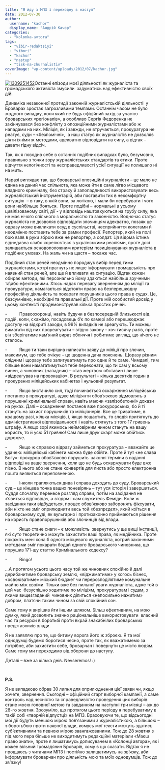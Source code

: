 ```yaml
---
title: "Я йду з МПЗ і переходжу в наступ"
date: 2012-07-30
author: 
  username: "kachor"
  display_name: "Андрій Качор"
categories: 
  - "kolonka-avtora"
tags: 
  - "vibir-redaktsiyi"
  - "vibori"
  - "kachor"
  - "nastup"
  - "tisk-na-zhurnalistiv"
coverImage: "wp-content/uploads/2012/07/kachor.jpg"
---
```


[![](https://mpz.brovary.org/wp-content/uploads/2012/07/1309251452.jpg "1309251452")](https://mpz.brovary.org/wp-content/uploads/2012/07/1309251452.jpg)Останні епізоди моєї діяльності як журналіста та громадського активіста змусили  задуматись над ефективністю своїх дій.

Динаміка незаконної протидії законній журналістській діяльності  у Броварах зростає загрозливими темпами. Останнім часом не було жодного випадку, коли який не будь офіційний захід за участю броварських «регіоналів», а особливо Сергія Федоренка не закінчувався без конфлікту з опозиційними журналістами або ж нападами на них. Міліція, як і завжди, не втручається, прокуратура не реагує, суди – «безпомічні»,  а наш статус як журналістів не дозволяє діяти їхніми ж методами, адекватно відповідати на силу, а відтак – давати гідну відсіч.

Так, як я поводив себе в останніх подібних випадках було, безумовно, правильно з точки зору журналістських стандартів та етики. Проте відчуття нелогічності та несправедливості усієї ситуації не полишало ні на мить.

Наразі виглядає так, що броварські опозиційні журналісти – це мало не єдина на даний час спільнота, яка може йти в саме лігво місцевого владного криміналу, без страху й запопадливості використовувати весь журналістський інструментарій, аби поставити тих в некомфортну ситуацію  – в таку, в якій вони, за логікою, і мали би перебувати і чого вони найбільше бояться.  Проте подібні – нормальні в усьому цивілізованому світі, дії - у відповідь наштовхуються на грубу силу, яка не має нічого спільного з моральністю та законністю. Водночас статус журналіста не дозволяє відповідати злочинцям адекватно, позаяк це одразу може викликати осуд в суспільстві, несприйняття колегами й неодмінно поставить тебе за рамки професії. Репортер, який на полі бою взяв в руки зброю вже не репортер, а солдат. Ця відома істина віднедавна слабо корелюється з українськими реаліями, проте досі залишається основоположним критерієм позиціонування журналіста в подібних умовах. На жаль чи на щастя – покаже час.

Подібний стан речей неодмінно породжує вибір перед тими журналістами, котрі прагнуть не лише інформувати громадськість про наявний стан речей, але ще й впливати на ситуацію. Відтак кожен обирає методи, які персонально йому здаються найбільш зручними та\\або ефективними. Хтось надає перевагу зверненням до міліції та прокуратури, намагається відстояти право на безперешкодну професійну діяльність та покарати порушників цього права в судах. Це, безсумнівно, необхідні та правильні дії. Проте мій особистий досвід у цьому контексті продемонстрував кілька простих речей.

\-          Правоохоронці, навіть будучи в безпосередній близькості від подій, коли, скажімо, посадовець б’є по камері або перешкоджає доступу на відкриті заходи, в 99% випадків не зреагують. Ти можеш вимагати від них прореагувати – згідно закону - хоч тисячу разів, проте він зберігатиме кам’яний вираз обличчя і робитиме вигляд, що нічого не сталось.

\-          Якщо ти таки вирішив написати заяву до міліції про злочин, максимум, що тебе очікує – це щоденна дача пояснень. Щоразу різним слідчим і щоразу тебе запитуватимуть про одне й те саме. Чимдалі, тим більше вони намагатимуться тебе переконати, що ти сам у всьому винен, а чиновник (нападник) – став жертвою обставин і лише «відреагував на провокацію». В результаті – кілька десятків годин в прокурених міліцейських кабінетах і нульовий результат.

\-          Якщо вистачило сил, тоді починається оскарження міліцейських постанов в прокуратурі, адже міліціянти обов’язково відмовлять в порушенні кримінальної справи, навіть маючи «залізобетонні» докази на руках. Далі – оскарження постанов вже прокурорських, бо й ті стануть на захист порушників та міліціонерів. Все це триватиме, в кращому разі, кілька місяців, і, якщо пощастить, то злодія притягнуть до адміністративної відповідальності і навіть стягнуть з того 17 гривень штрафу. А якщо зорі якимось неймовірним чином стануть на вашу користь, то й усю 51 гривню! Сам лише друк скарг може обійтись дорожче.

\-          Якщо ж справою відразу займеться прокуратура – вважайте це удачею: міліцейські кабінети можна буде обійти. Проте й тут «не слава Богу»: прокурор обов’язково порушить  законні терміни в наданні відповіді на ваше звернення, коли що не будь оскаржувати буде вже пізно. В нього або не стане конвертів для листа або просто електронна пошта виявиться переповненою.

\-          Інколи трапляються дива і справа доходить до суду. Броварський суд – це кінцева точка ваших поневірянь – тут уся історія і завершиться. Суддя спочатку перенесе розгляд справи, потім на засідання не з’явиться відповідач, а згодом і сам служитель Феміди. Коли ж засідання таки відбудеться, процес обов’язково заборонять фіксувати, аби ніхто не зміг оприлюднити весь той «безпрєдєл», який коїться в броварському суді, як вульгарно і протизаконно приймаються рішення на користь правопорушників або злочинців від влади.

\-          Якщо стане снаги – є можливість  звернутись у ще вищі інстанції, які суто теоретично можуть захистити ваші права, як медійника. Проте покажіть мені хоча б одного місцевого журналіста, котрий законними методами зміг покарати бодай одного броварського чиновника, що порушив 171-шу статтю Кримінального кодексу?

\-          Bingo!

…А протягом усього цього часу той же чиновник спокійно й далі дерибанитиме броварську землю, «віджиматиме» у когось бізнес, «освоюватиме» міський бюджет чи перерозподілятиме комунальне майно між своїми. Тільки вже без пильної уваги журналіста, адже той в цей час  безуспішно ходитиме по міліціям, прокуратурам і судам, з якими вищезгаданий  чиновник ділиться «непосильно нажитим» добром, платячи таким чином за свій спокійний сон.

Саме тому я вирішив йти іншим шляхом. Більш ефективним, на мою думку, який дозволить значно раціональніше використовувати  власний час та ресурси в боротьбі проти вкрай знахабнілих броварських представників влади.

Я не заявляю про те, що битиму ворога його ж зброєю. Я та мої однодумці будемо боротися чесно, проте так, як вважатимемо за потрібне, аби захистити себе, броварчан і повернути це місто людям. Саме тому ми переходимо від оборони до наступу.

Деталі – вже за кілька днів. Nevseremos! :)

 

**P.S.**

Я не випадково обрав 30 липня для оприлюднення цієї заяви чи, якщо хочете, звернення. Сьогодні – офіційний старт виборчої кампанії, а саме контроль над чесністю та справедливістю проведення цих виборів стане моєю головної метою та завданням на наступні три місяці – аж до 28-го жовтня. Зрозуміло, що протягом цього періоду я перебуватиму в такій собі «творчій відпустці» на МПЗ. Враховуючи те, що відсьогодні мої дії будуть меншою мірою пов’язаними з журналістикою, а більшою – з боротьбою проти наявної влади, комусь мої тексти можуть здатись суб’єктивними та певною мірою заангажованими. Тож до 28 жовтня з під мого пера більше не виходитимуть редакційні матеріали «Маєш право знати», проте я лишатимусь дописувачем в «Колонці автора», як і кожен вільний громадянин Броварів, кому є що сказати. Відтак я не прощаюсь з читачами МПЗ і постійно залишатимусь на зв’язку, аби інформувати броварчан про діяльність мою та моїх однодумців. Тож до зв’язку!
